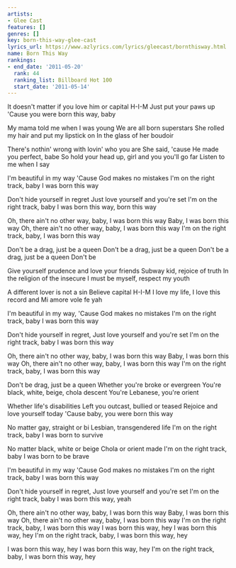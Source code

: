 ```yaml
---
artists:
- Glee Cast
features: []
genres: []
key: born-this-way-glee-cast
lyrics_url: https://www.azlyrics.com/lyrics/gleecast/bornthisway.html
name: Born This Way
rankings:
- end_date: '2011-05-20'
  rank: 44
  ranking_list: Billboard Hot 100
  start_date: '2011-05-14'
---
```


It doesn't matter if you love him or capital H-I-M
Just put your paws up
'Cause you were born this way, baby

My mama told me when I was young
We are all born superstars
She rolled my hair and put my lipstick on
In the glass of her boudoir

There's nothin' wrong with lovin' who you are
She said, 'cause He made you perfect, babe
So hold your head up, girl and you you'll go far
Listen to me when I say

I'm beautiful in my way
'Cause God makes no mistakes
I'm on the right track, baby
I was born this way

Don't hide yourself in regret
Just love yourself and you're set
I'm on the right track, baby
I was born this way, born this way

Oh, there ain't no other way, baby, I was born this way
Baby, I was born this way
Oh, there ain't no other way, baby, I was born this way
I'm on the right track, baby, I was born this way

Don't be a drag, just be a queen
Don't be a drag, just be a queen
Don't be a drag, just be a queen
Don't be

Give yourself prudence and love your friends
Subway kid, rejoice of truth
In the religion of the insecure
I must be myself, respect my youth

A different lover is not a sin
Believe capital H-I-M
I love my life, I love this record and
Mi amore vole fe yah

I'm beautiful in my way,
'Cause God makes no mistakes
I'm on the right track, baby
I was born this way

Don't hide yourself in regret,
Just love yourself and you're set
I'm on the right track, baby
I was born this way

Oh, there ain't no other way, baby, I was born this way
Baby, I was born this way
Oh, there ain't no other way, baby, I was born this way
I'm on the right track, baby, I was born this way

Don't be drag, just be a queen
Whether you're broke or evergreen
You're black, white, beige, chola descent
You're Lebanese, you're orient

Whether life's disabilities
Left you outcast, bullied or teased
Rejoice and love yourself today
'Cause baby, you were born this way

No matter gay, straight or bi
Lesbian, transgendered life
I'm on the right track, baby
I was born to survive

No matter black, white or beige
Chola or orient made
I'm on the right track, baby
I was born to be brave

I'm beautiful in my way
'Cause God makes no mistakes
I'm on the right track, baby
I was born this way

Don't hide yourself in regret,
Just love yourself and you're set
I'm on the right track, baby
I was born this way, yeah

Oh, there ain't no other way, baby, I was born this way
Baby, I was born this way
Oh, there ain't no other way, baby, I was born this way
I'm on the right track, baby, I was born this way
I was born this way, hey
I was born this way, hey
I'm on the right track, baby, I was born this way, hey

I was born this way, hey
I was born this way, hey
I'm on the right track, baby, I was born this way, hey



